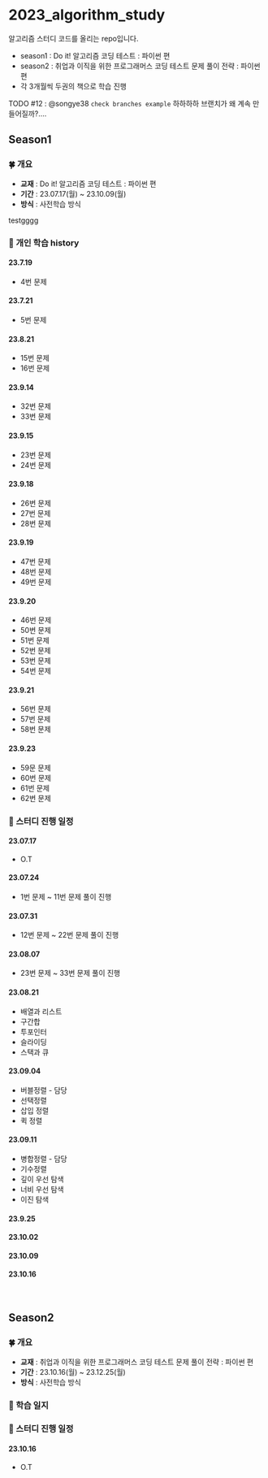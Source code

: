 # 2023_algorithm_study
알고리즘 스터디 코드를 올리는 repo입니다.
- season1 : Do it! 알고리즘 코딩 테스트 : 파이썬 편
- season2 : 취업과 이직을 위한 프로그래머스 코딩 테스트 문제 풀이 전략 : 파이썬 편
- 각 3개월씩 두권의 책으로 학습 진행

TODO #12 : @songye38 `check branches example`
하하하하 브랜치가 왜 계속 만들어질까?....

## Season1 
### 🍀 개요
- **교재** : Do it! 알고리즘 코딩 테스트 : 파이썬 편
- **기간** : 23.07.17(월) ~ 23.10.09(월)
- **방식** : 사전학습 방식


testgggg
### 🎯 개인 학습 history
#### 23.7.19 
- 4번 문제

#### 23.7.21
- 5번 문제

#### 23.8.21
- 15번 문제
- 16번 문제

#### 23.9.14
- 32번 문제
- 33번 문제

#### 23.9.15
- 23번 문제
- 24번 문제

#### 23.9.18
- 26번 문제
- 27번 문제
- 28번 문제

#### 23.9.19
- 47번 문제
- 48번 문제
- 49번 문제

#### 23.9.20
- 46번 문제
- 50번 문제
- 51번 문제
- 52번 문제
- 53번 문제
- 54번 문제

#### 23.9.21
- 56번 문제
- 57번 문제
- 58번 문제

#### 23.9.23
- 59문 문제
- 60번 문제
- 61번 문제
- 62번 문제

### 🎁 스터디 진행 일정
#### 23.07.17
- O.T


#### 23.07.24
- 1번 문제 ~ 11번 문제 풀이 진행


#### 23.07.31
- 12번 문제 ~ 22번 문제 풀이 진행


#### 23.08.07
- 23번 문제 ~ 33번 문제 풀이 진행


#### 23.08.21
- 배열과 리스트
- 구간합
- 투포인터
- 슬라이딩
- 스택과 큐


#### 23.09.04
- 버블정렬 - 담당
- 선택정렬
- 삽입 정렬
- 퀵 정렬


#### 23.09.11
- 병합정렬 - 담당
- 기수정렬
- 깊이 우선 탐색
- 너비 우선 탐색
- 이진 탐색


#### 23.9.25


#### 23.10.02


#### 23.10.09


#### 23.10.16



<br>

## Season2 
### 🍀 개요
- **교재** : 취업과 이직을 위한 프로그래머스 코딩 테스트 문제 풀이 전략 : 파이썬 편
- **기간** : 23.10.16(월) ~ 23.12.25(월)
- **방식** : 사전학습 방식


### 🎯 학습 일지
### 🎁 스터디 진행 일정
#### 23.10.16
- O.T

<br>


